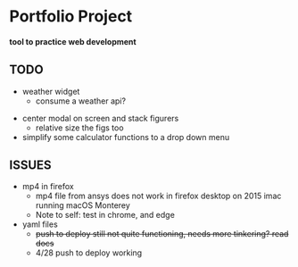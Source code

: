 # Portfolio Project

#### tool to practice web development


## TODO
- weather widget
	- consume a weather api?
* center modal on screen and stack figurers
	- relative size the figs too
* simplify some calculator functions to a drop down menu



## ISSUES
* mp4 in firefox
	- mp4 file from ansys does not work in firefox desktop on 2015 imac running macOS Monterey
	- Note to self: test in chrome, and edge
* yaml files
	- ~~push to deploy still not quite functioning, needs more tinkering? read docs~~
	- 4/28 push to deploy working
